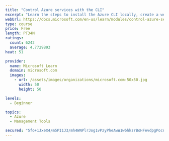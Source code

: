 ```yaml
---
title: "Control Azure services with the CLI"
excerpt: "Learn the steps to install the Azure CLI locally, create a website, and manage Azure resources using the CLI."
webUrl: https://docs.microsoft.com/en-us/learn/modules/control-azure-services-with-cli/
type: course
price: Free
length: PT34M
ratings:
  count: 6242
  average: 4.7729893
heat: 51

provider:
  name: Microsoft Learn
  domain: microsoft.com
  images:
    - url: /assets/images/organizations/microsoft.com-50x50.jpg
      width: 50
      height: 50

levels:
  - Beginner

topics:
  - Azure
  - Management Tools

secured: "5fo+1JxeX4/m5PI1J3/mh4WNPlrJog1vPzyPheAwW1wbhkzrBoHFevdpgPocn8S/Nd+S8hwk/tWlqGxP2JNwUAMRe33nFrLJ8IuFYPAjC98l3nFkaOCIV2v4eVBWwnEPKUeJ2tqNKk7YmD56+Bbn+2J2HhdOuwPdKy3Pe7etP1hPeK/3zPkkwcYpl7VVTclUUK4Atcz7zrUzgW9omiTbunTgQA1oF0N2l8jRlKl6k/ZbokAnAmJ9KkIk0UBPzlfbZb+LAM6mzJDD3OxOa050cakDai/WkGkd2NJsig/Mpm5o/41kbLCr4/dsIGwq/1n4MFsG+wHzg/sOcBtT8xPIa+tu2QYp74jz+OOeMYpEv+GMvSFnH4C0grfaO+VIALy0AHFfk3q4sXxcVInKhNR3ehDG5to36Wv9JfgElvbeYxY=;P45ikYYqO7uLBt504P6JFQ=="
---
```



